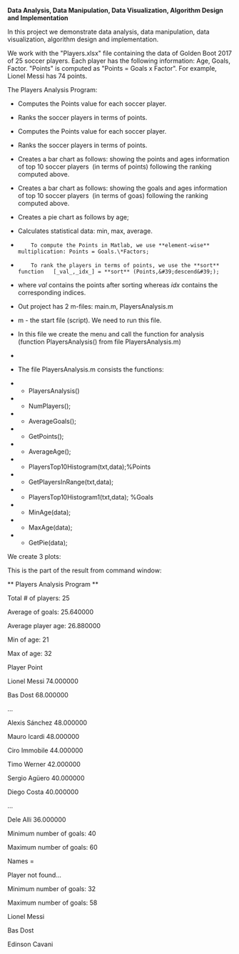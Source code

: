 **Data Analysis, Data Manipulation, Data Visualization, Algorithm Design and Implementation**

In this project we demonstrate data analysis, data manipulation, data visualization, algorithm design and implementation.

We work with the &quot;Players.xlsx&quot; file containing the data of Golden Boot 2017 of 25 soccer players. Each player has the following information: Age, Goals, Factor. &quot;Points&quot; is computed as &quot;Points = Goals x Factor&quot;. For example, Lionel Messi has 74 points.

The Players Analysis Program:

-  Computes the Points value for each soccer player.  

-  Ranks the soccer players in terms of points.  

-  Computes the Points value for each soccer player.  

-  Ranks the soccer players in terms of points.  

-  Creates a bar chart as follows: showing the points and ages information of top 10 soccer players  (in terms of points) following the ranking computed above.

-  Creates a bar chart as follows: showing the goals and ages information of top 10 soccer players  (in terms of goas) following the ranking computed above.

-  Creates a pie chart as follows by age;

- Calculates statistical data: min, max, average.

 
-         To compute the Points in Matlab, we use **element-wise** multiplication: Points = Goals.\*Factors;  
-         To rank the players in terms of points, we use the **sort** function   [_val_,_idx_] = **sort** (Points,&#39;descend&#39;);  
- where _val_ contains the points after sorting whereas _idx_ contains the corresponding indices.
- Out project has 2 m-files: main.m, PlayersAnalysis.m
- m - the start file (script). We need to run this file.
- In this file we create the menu and call the function for analysis (function PlayersAnalysis() from file PlayersAnalysis.m)
-
- The file PlayersAnalysis.m consists the functions:
- - PlayersAnalysis()
- - NumPlayers();
- - AverageGoals();
- - GetPoints();
- - AverageAge();
- - PlayersTop10Histogram(txt,data);%Points
- - GetPlayersInRange(txt,data);
- - PlayersTop10Histogram1(txt,data); %Goals
- - MinAge(data);
- - MaxAge(data);
- - GetPie(data);

We create 3 plots:

 
This is the part of the result from command window:

\*\* Players Analysis Program \*\*

Total # of players: 25

Average of goals: 25.640000

Average player age: 26.880000

Min of age: 21

Max of age: 32

Player                        Point

Lionel Messi                74.000000

Bas Dost                68.000000

…

Alexis Sánchez                48.000000

Mauro Icardi                48.000000

Ciro Immobile                44.000000

Timo Werner                42.000000

Sergio Agüero                40.000000

Diego Costa                40.000000

…

Dele Alli                36.000000

Minimum number of goals: 40

Maximum number of goals: 60

Names =

Player not found...

Minimum number of goals: 32

Maximum number of goals: 58

Lionel Messi

Bas Dost

Edinson Cavani
